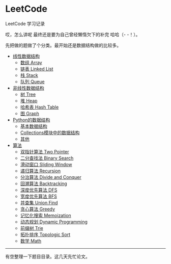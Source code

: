 # LeetCode
LeetCode 学习记录

 哎，怎么讲呢 最终还是要为自己曾经懒惰欠下的补完 哈哈（- -！）。
 
 先把做的题做了个分类。最开始还是数据结构做的比较多。


* [线性数据结构](#线性数据结构)
  * [数组 Array](#数组-array)
  * [链表 Linked List](#链表-linked-list)
  * [栈 Stack](#栈-stack)
  * [队列 Queue](#队列-queue)
* [非线性数据结构](#非线性数据结构)
  * [树 Tree](#树-tree)
  * [堆 Heap](#堆-heap)
  * [哈希表 Hash Table](#哈希表-hash-table)
  * [图 Graph](#图-graph)
* [Python的数据结构](#python的数据结构)
  * [基本数据结构](#基本数据结构)
  * [Collections模块中的数据结构](#collections模块中的数据结构)
  * [其他](#其他)
* [算法](#算法)
  * [双指针算法 Two Pointer](#双指针算法-two-pointer)
  * [二分查找法 Binary Search](#二分查找法-binary-search)
  * [滑动窗口 Sliding Window](#滑动窗口-sliding-window)
  * [递归算法 Recursion](#递归算法-recursion)
  * [分治算法 Divide and Conquer](#分治算法-divide-and-conquer)
  * [回溯算法 Backtracking](#回溯算法-backtracking)
  * [深度优先算法 DFS](#深度优先算法-dfs)
  * [宽度优先算法 BFS](#宽度优先算法-bfs)
  * [并查集 Union Find](#并查集-union-find)
  * [贪心算法 Greedy](#贪心算法-greedy)
  * [记忆化搜索 Memoization](#记忆化搜索-memoization)
  * [动态规划 Dynamic Programming](#动态规划-dynamic-programming)
  * [前缀树 Trie](#前缀树-trie)
  * [拓扑排序 Topologic Sort](#拓扑排序-topologic-sort)
  * [数学 Math](#数学-math)


--- 
有空整理一下题目目录。这几天先忙论文。